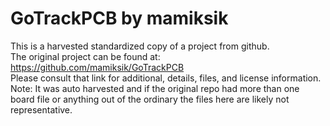 
# GoTrackPCB by mamiksik  
This is a harvested standardized copy of a project from github.  
The original project can be found at:  
https://github.com/mamiksik/GoTrackPCB  
Please consult that link for additional, details, files, and license information.  
Note: It was auto harvested and if the original repo had more than one board file or anything out of the ordinary the files here are likely not representative.  
    